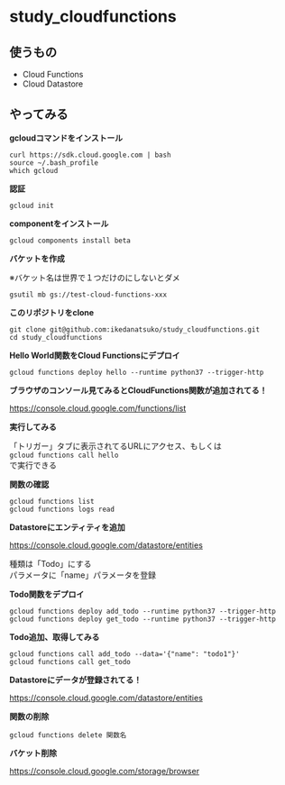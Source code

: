 # study_cloudfunctions

## 使うもの

- Cloud Functions
- Cloud Datastore

## やってみる

**gcloudコマンドをインストール**

```shell
curl https://sdk.cloud.google.com | bash
source ~/.bash_profile
which gcloud
```

**認証**

```shell
gcloud init
```

**componentをインストール**

```shell
gcloud components install beta
```

**バケットを作成**

※バケット名は世界で１つだけのにしないとダメ
```shell
gsutil mb gs://test-cloud-functions-xxx
```

**このリポジトリをclone**

```shell
git clone git@github.com:ikedanatsuko/study_cloudfunctions.git
cd study_cloudfunctions
```

**Hello World関数をCloud Functionsにデプロイ**

```shell
gcloud functions deploy hello --runtime python37 --trigger-http
```

**ブラウザのコンソール見てみるとCloudFunctions関数が追加されてる！**

https://console.cloud.google.com/functions/list

**実行してみる**

「トリガー」タブに表示されてるURLにアクセス、もしくは  
`gcloud functions call hello`  
で実行できる

**関数の確認**

```shell
gcloud functions list
gcloud functions logs read
```

**Datastoreにエンティティを追加**

https://console.cloud.google.com/datastore/entities

種類は「Todo」にする  
パラメータに「name」パラメータを登録

**Todo関数をデプロイ**

```shell
gcloud functions deploy add_todo --runtime python37 --trigger-http
gcloud functions deploy get_todo --runtime python37 --trigger-http
```

**Todo追加、取得してみる**
```shell
gcloud functions call add_todo --data='{"name": "todo1"}'
gcloud functions call get_todo
```

**Datastoreにデータが登録されてる！**

https://console.cloud.google.com/datastore/entities

**関数の削除**

```shell
gcloud functions delete 関数名
```

**バケット削除**

https://console.cloud.google.com/storage/browser
